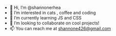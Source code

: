 - 👋 Hi, I’m @shannonerhea
- 👀 I’m interested in cats , coffee and coding
- 🌱 I’m currently learning JS and CSS
- 💞️ I’m looking to collaborate on cool projects!
- 📫 You can reach me at shannone426@gmail.com

<!---
shannonerhea/shannonerhea is a ✨ special ✨ repository because its `README.md` (this file) appears on your GitHub profile.
You can click the Preview link to take a look at your changes.
--->
